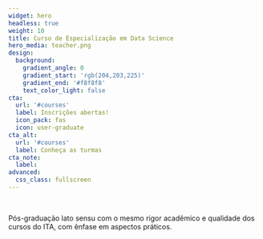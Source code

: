 ```yaml
---
widget: hero
headless: true
weight: 10
title: Curso de Especialização em Data Science
hero_media: teacher.png
design:
  background:
    gradient_angle: 0
    gradient_start: 'rgb(204,203,225)'
    gradient_end: '#f8f8f8'
    text_color_light: false
cta:
  url: '#courses'
  label: Inscrições abertas!
  icon_pack: fas
  icon: user-graduate
cta_alt:
  url: '#courses'
  label: Conheça as turmas
cta_note:
  label:
advanced:
  css_class: fullscreen
---
```


<br>

Pós-graduação lato sensu com o mesmo rigor acadêmico e qualidade dos cursos do ITA, com ênfase em aspectos práticos.

<br>
